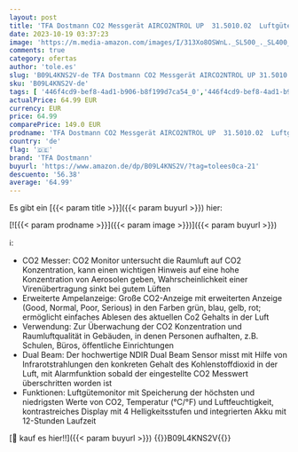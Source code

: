 ```yaml
---
layout: post
title: 'TFA Dostmann CO2 Messgerät AIRCO2NTROL UP  31.5010.02  Luftgütemonitor  NDIR Dual Beam Sensor  Alarmfunktion für CO2 Konzentration  Raumklimaüberwachung  weiß'
date: 2023-10-19 03:37:23
image: 'https://m.media-amazon.com/images/I/313Xo8OSWnL._SL500_._SL400_.jpg'
comments: true
category: ofertas
author: 'tole.es'
slug: 'B09L4KNS2V-de TFA Dostmann CO2 Messgerät AIRCO2NTROL UP 31.5010.02...'
sku: 'B09L4KNS2V-de'
tags: [ '446f4cd9-bef8-4ad1-b906-b8f199d7ca54_0','446f4cd9-bef8-4ad1-b906-b8f199d7ca54_701','Alles für Ihr Zuhause von TFA Dostmann','Arborist Merchandising Root','Baumarkt','CO2 Melder','Garten','Haushaltsalarme','Küche, Haushalt & Wohnen','Regular Stores','Self Service','Shops','Sicherheitstechnik','Special Features Stores','tfa dostmann','🇩🇪', ]
actualPrice: 64.99 EUR
currency: EUR
price: 64.99
comparePrice: 149.0 EUR
prodname: 'TFA Dostmann CO2 Messgerät AIRCO2NTROL UP  31.5010.02  Luftgütemonitor  NDIR Dual Beam Sensor  Alarmfunktion für CO2 Konzentration  Raumklimaüberwachung  weiß'
country: 'de'
flag: '🇩🇪'
brand: 'TFA Dostmann'
buyurl: 'https://www.amazon.de/dp/B09L4KNS2V/?tag=tolees0ca-21'
descuento: '56.38'
average: '64.99'
---
```


Es gibt ein [{{< param title >}}]({{< param buyurl >}}) hier:

[![{{< param prodname >}}]({{< param image >}})]({{< param buyurl >}})

ℹ️:

- CO2 Messer: CO2 Monitor untersucht die Raumluft auf CO2 Konzentration, kann einen wichtigen Hinweis auf eine hohe Konzentration von Aerosolen geben, Wahrscheinlichkeit einer Virenübertragung sinkt bei gutem Lüften
- Erweiterte Ampelanzeige: Große CO2-Anzeige mit erweiterten Anzeige (Good, Normal, Poor, Serious) in den Farben grün, blau, gelb, rot; ermöglicht einfaches Ablesen des aktuellen Co2 Gehalts in der Luft
- Verwendung: Zur Überwachung der CO2 Konzentration und Raumluftqualität in Gebäuden, in denen Personen aufhalten, z.B. Schulen, Büros, öffentliche Einrichtungen
- Dual Beam: Der hochwertige NDIR Dual Beam Sensor misst mit Hilfe von Infrarotstrahlungen den konkreten Gehalt des Kohlenstoffdioxid in der Luft, mit Alarmfunktion sobald der eingestellte CO2 Messwert überschritten worden ist
- Funktionen: Luftgütemonitor mit Speicherung der höchsten und niedrigsten Werte von CO2, Temperatur (°C/°F) und Luftfeuchtigkeit, kontrastreiches Display mit 4 Helligkeitsstufen und integrierten Akku mit 12-Stunden Laufzeit

[🛒 kauf es hier!!]({{< param buyurl >}})
{{<world>}}B09L4KNS2V{{</world>}}
